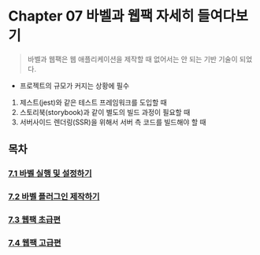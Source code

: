 # Chapter 07 바벨과 웹팩 자세히 들여다보기
> 바벨과 웹팩은 웹 애플리케이션을 제작할 때 없어서는 안 되는 기반 기술이 되었다.

- 프로젝트의 규모가 커지는 상황에 필수
1) 제스트(jest)와 같은 테스트 프레임워크를 도입할 때
2) 스토리북(storybook)과 같이 별도의 빌드 과정이 필요할 때
3) 서버사이드 렌더링(SSR)을 위해서 서버 측 코드를 빌드해야 할 때

## 목차
### [7.1 바벨 실행 및 설정하기](https://github.com/kwhong95/React-Programming/tree/master/Chapter7/1.BabelRun%26Setup)
### [7.2 바벨 플러그인 제작하기](https://github.com/kwhong95/React-Programming/tree/master/Chapter7/2.BabelPlugin)
### [7.3 웹팩 초급편](https://github.com/kwhong95/React-Programming/tree/master/Chapter7/3.WebpackBegginer)
### [7.4 웹팩 고급편](https://github.com/kwhong95/React-Programming/tree/master/Chapter7/4.WebpackHighClass) 
